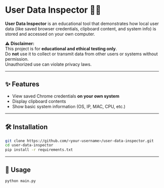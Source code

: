 # User Data Inspector 🕵️‍♂️

**User Data Inspector** is an educational tool that demonstrates how local user data (like saved browser credentials, clipboard content, and system info) is stored and accessed on your own computer.  

⚠️ **Disclaimer:**  
This project is for **educational and ethical testing only**.  
Do **not** use it to collect or transmit data from other users or systems without permission.  
Unauthorized use can violate privacy laws.

---

## ✨ Features
- View saved Chrome credentials **on your own system**
- Display clipboard contents
- Show basic system information (OS, IP, MAC, CPU, etc.)

---

## 🛠️ Installation
```bash
git clone https://github.com/<your-username>/user-data-inspector.git
cd user-data-inspector
pip install -r requirements.txt
```
---

## 🚀 Usage
```bash
python main.py


